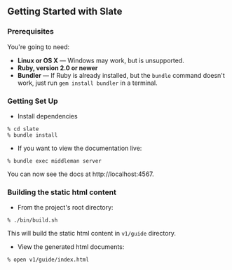 Getting Started with Slate
------------------------------

### Prerequisites

You're going to need:

 - **Linux or OS X** — Windows may work, but is unsupported.
 - **Ruby, version 2.0 or newer**
 - **Bundler** — If Ruby is already installed, but the `bundle` command doesn't work, just run `gem install bundler` in a terminal.

### Getting Set Up

* Install dependencies
```shell
% cd slate
% bundle install
```
* If you want to view the documentation live:
```shell
% bundle exec middleman server
```
You can now see the docs at http://localhost:4567.

### Building the static html content
* From the project's root directory:
```shell
% ./bin/build.sh
```
This will build the static html content in `v1/guide` directory.

* View the generated html documents:
```shell
% open v1/guide/index.html
```
